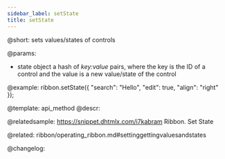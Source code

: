 ```yaml
---
sidebar_label: setState
title: setState
---          
```


@short: sets values/states of controls


@params:
- state 		object			a hash of <i>key:value</i> pairs, where the key is the ID of a control and the value is a new value/state of the control



@example:
ribbon.setState({
    "search": "Hello",
    "edit": true,
    "align": "right"
});


@template: api_method
@descr:

@relatedsample: https://snippet.dhtmlx.com/i7kabram	Ribbon. Set State

@related: ribbon/operating_ribbon.md#settinggettingvaluesandstates

@changelog:


